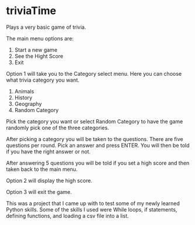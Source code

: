 # triviaTime

Plays a very basic game of trivia.

The main menu options are:
1. Start a new game
2. See the Hight Score
3. Exit

Option 1 will take you to the Category select menu.  Here you can choose what trivia category you want.

1. Animals
2. History
3. Geography
4. Random Category

Pick the category you want or select Random Category to have the game randomly pick one of the three categories.

After picking a category you will be taken to the questions.  There are five questions per round.  Pick an answer and press ENTER.
You will then be told if you have the right answer or not.

After answering 5 questions you will be told if you set a high score and then taken back to the main menu.

Option 2 will display the high score.

Option 3 will exit the game.

This was a project that I came up with to test some of my newly learned Python skills.
Some of the skills I used were While loops, if statements, defining functions, and loading a csv file into a list.
